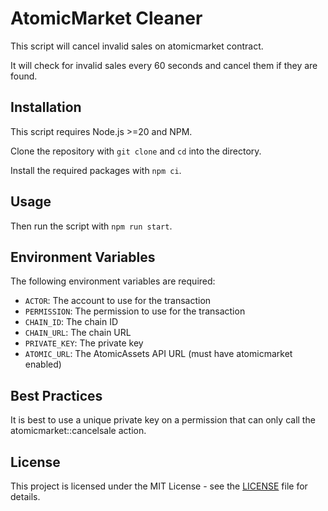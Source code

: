 # AtomicMarket Cleaner

This script will cancel invalid sales on atomicmarket contract.

It will check for invalid sales every 60 seconds and cancel them if they are found.

## Installation

This script requires Node.js >=20 and NPM.

Clone the repository with `git clone` and `cd` into the directory.

Install the required packages with `npm ci`.

## Usage

Then run the script with `npm run start`.

## Environment Variables

The following environment variables are required:

- `ACTOR`: The account to use for the transaction
- `PERMISSION`: The permission to use for the transaction
- `CHAIN_ID`: The chain ID
- `CHAIN_URL`: The chain URL
- `PRIVATE_KEY`: The private key
- `ATOMIC_URL`: The AtomicAssets API URL (must have atomicmarket enabled)

## Best Practices

It is best to use a unique private key on a permission that can only call the atomicmarket::cancelsale action.

## License

This project is licensed under the MIT License - see the [LICENSE](LICENSE) file for details.
